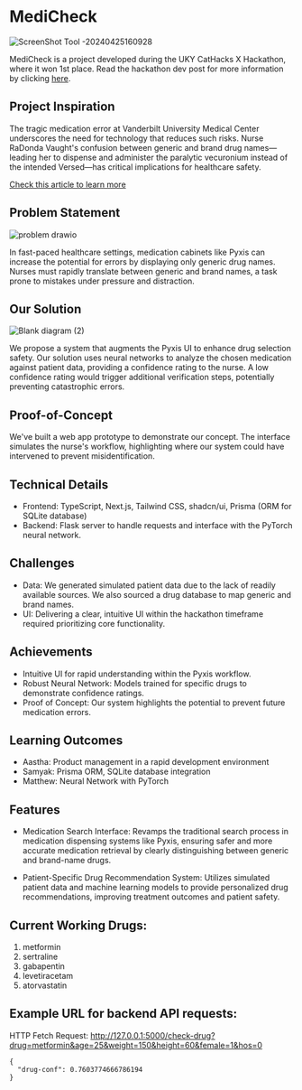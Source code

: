 # MediCheck
![ScreenShot Tool -20240425160928](https://github.com/samyakpiya/medicheck/assets/76403666/e7aab428-be69-4fe8-a1e3-b69e5765b330)

MediCheck is a project developed during the UKY CatHacks X Hackathon, where it won 1st place. Read the hackathon dev post for more information by clicking [here](https://devpost.com/software/medicheck-ez0d9i).

## Project Inspiration
The tragic medication error at Vanderbilt University Medical Center underscores the need for technology that reduces such risks. Nurse RaDonda Vaught's confusion between generic and brand drug names—leading her to dispense and administer the paralytic vecuronium instead of the intended Versed—has critical implications for healthcare safety.

[Check this article to learn more](https://www.healthecareers.com/nurse-resources/wyoming-nurse-june-2022/wyoming-nurse-june-2022-the-case-of-nurse-radonda-vaught-how-administering-the-wrong-medication-resulted-in-a-criminal-conviction)

## Problem Statement
![problem drawio](https://github.com/samyakpiya/medicheck/assets/76403666/65a3cc11-ada0-4535-af50-20a962f1d68d)

In fast-paced healthcare settings, medication cabinets like Pyxis can increase the potential for errors by displaying only generic drug names. Nurses must rapidly translate between generic and brand names, a task prone to mistakes under pressure and distraction.

## Our Solution
![Blank diagram (2)](https://github.com/samyakpiya/medicheck/assets/76403666/4ffbccb9-b564-46d8-9aff-2ab59d16e7c7)

We propose a system that augments the Pyxis UI to enhance drug selection safety. Our solution uses neural networks to analyze the chosen medication against patient data, providing a confidence rating to the nurse. A low confidence rating would trigger additional verification steps, potentially preventing catastrophic errors.

## Proof-of-Concept
We've built a web app prototype to demonstrate our concept. The interface simulates the nurse's workflow, highlighting where our system could have intervened to prevent misidentification.

## Technical Details
- Frontend: TypeScript, Next.js, Tailwind CSS, shadcn/ui, Prisma (ORM for SQLite database)
- Backend: Flask server to handle requests and interface with the PyTorch neural network.

## Challenges
- Data: We generated simulated patient data due to the lack of readily available sources. We also sourced a drug database to map generic and brand names.
- UI: Delivering a clear, intuitive UI within the hackathon timeframe required prioritizing core functionality.

## Achievements
- Intuitive UI for rapid understanding within the Pyxis workflow.
- Robust Neural Network: Models trained for specific drugs to demonstrate confidence ratings.
- Proof of Concept: Our system highlights the potential to prevent future medication errors.

## Learning Outcomes
- Aastha: Product management in a rapid development environment
- Samyak: Prisma ORM, SQLite database integration
- Matthew: Neural Network with PyTorch

## Features

- Medication Search Interface: Revamps the traditional search process in medication dispensing systems like Pyxis, ensuring safer and more accurate medication retrieval by clearly distinguishing between generic and brand-name drugs.

- Patient-Specific Drug Recommendation System: Utilizes simulated patient data and machine learning models to provide personalized drug recommendations, improving treatment outcomes and patient safety.

## Current Working Drugs:
 1. metformin
 2. sertraline
 3. gabapentin
 4. levetiracetam
 5. atorvastatin

## Example URL for backend API requests:

HTTP Fetch Request: http://127.0.0.1:5000/check-drug?drug=metformin&age=25&weight=150&height=60&female=1&hos=0
```
{
  "drug-conf": 0.7603774666786194
}
```
